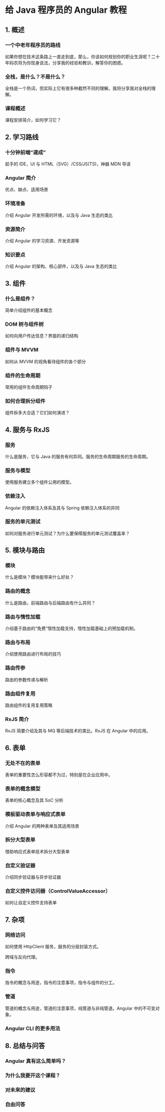 # 给 Java 程序员的 Angular 教程

## 1. 概述

### 一个中老年程序员的路线
如果你想在技术这条路上一直走到底，那么，你该如何规划你的职业生涯呢？二十年码农将为你现身说法，分享我的经验和教训，解答你的困惑。

### 全栈，是什么？不是什么？
全栈是一个热词，但实际上它有很多种截然不同的理解。我将分享我对全栈的理解。

### 课程概述
课程安排简介，如何学习它？

## 2. 学习路线

### 十分钟前端“速成”

趁手的 IDE，UI 与 HTML（SVG）/CSS/JS(TS)，神器 MDN 导读

### Angular 简介
优点、缺点、适用场景

### 环境准备
介绍 Angular 开发所需的环境，以及与 Java 生态的类比

### 资源简介
介绍 Angular 的学习资源、开发资源等

### 知识要点
介绍 Angular 的架构、核心部件，以及与 Java 生态的类比

## 3. 组件

### 什么是组件？

简单介绍组件的基本概念

### DOM 树与组件树

如何向用户传达信息？界面的递归结构

### 组件与 MVVM

如何从 MVVM 的视角看待组件的各个部分

### 组件的生命周期

常用的组件生命周期钩子

### 如何合理拆分组件

组件拆多大合适？它们如何演进？

## 4. 服务与 RxJS

### 服务

什么是服务，它与 Java 的服务有何异同。服务的生命周期服务的生命周期。

### 服务与模型

使用服务建立多个组件公用的模型。

### 依赖注入

Angular 的依赖注入体系及其与 Spring 依赖注入体系的异同

### 服务的单元测试

如何对服务进行单元测试？为什么要保障服务的单元测试覆盖率？

## 5. 模块与路由

### 模块

什么是模块？模块能带来什么好处？

### 路由的概念

什么是路由，前端路由与后端路由有什么异同？

### 路由与惰性加载

介绍基于路由的“免费”惰性加载支持，惰性加载基础上的预加载机制。

### 路由与布局

介绍使用路由进行布局的技巧

### 路由传参

路由的参数传递与解析

### 路由组件复用

路由组件的复用复用策略

### RxJS 简介

RxJS 简要介绍及其与 MQ 等后端技术的类比。RxJS 在 Angular 中的应用。

## 6. 表单

### 无处不在的表单

表单的重要性怎么形容都不为过，特别是在企业应用中。

### 表单的概念模型

表单的核心概念及其 SoC 分析

### 模板驱动表单与响应式表单

介绍 Angular 的两种表单及其适用场景

### 拆分大型表单

借助响应式表单技术拆分大型表单

### 自定义验证器

介绍同步验证器与异步验证器

### 自定义控件访问器（ControlValueAccessor）

如何让自定义控件支持表单

## 7. 杂项

### 网络访问

如何使用 HttpClient 服务，服务的分层封装方式。

跨域与反向代理。

### 指令

指令的概念与用途，指令的注意事项，指令与组件的分工。

### 管道

管道的概念与用途，管道的注意事项，纯管道与非纯管道。Angular 中的不可变对象。

### Angular CLI 的更多用法

## 8. 总结与问答

### Angular 真有这么简单吗？

### 为什么我要开这个课程？

### 对未来的建议

### 自由问答
